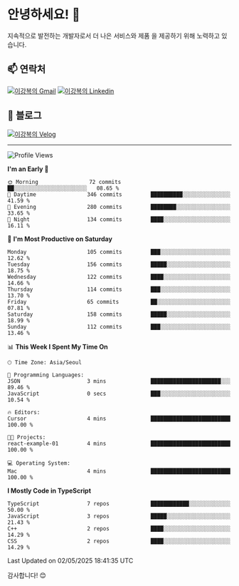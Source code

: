 # 안녕하세요! 👋

지속적으로 발전하는 개발자로서 더 나은 서비스와 제품
을 제공하기 위해 노력하고 있습니다.

## 📫 연락처
[![이강복의 Gmail](https://img.shields.io/badge/Gmail-D14836?style=for-the-badge&logo=gmail&logoColor=white)](mailto:pmmm114@gmail.com)
[![이강복의 Linkedin](https://img.shields.io/badge/LinkedIn-0077B5?style=for-the-badge&logo=linkedin&logoColor=white)](https://www.linkedin.com/in/lkb0297)

## 📝 블로그
[![이강복의 Velog](https://img.shields.io/badge/Velog-ffffff?style=for-the-badge&logo=velog)](https://velog.io/@pmmm114/posts)

---
<!--START_SECTION:waka-->
![Profile Views](http://img.shields.io/badge/Profile%20Views-1-blue)

**I'm an Early 🐤** 

```text
🌞 Morning                72 commits          ██░░░░░░░░░░░░░░░░░░░░░░░   08.65 % 
🌆 Daytime                346 commits         ██████████░░░░░░░░░░░░░░░   41.59 % 
🌃 Evening                280 commits         ████████░░░░░░░░░░░░░░░░░   33.65 % 
🌙 Night                  134 commits         ████░░░░░░░░░░░░░░░░░░░░░   16.11 % 
```
📅 **I'm Most Productive on Saturday** 

```text
Monday                   105 commits         ███░░░░░░░░░░░░░░░░░░░░░░   12.62 % 
Tuesday                  156 commits         █████░░░░░░░░░░░░░░░░░░░░   18.75 % 
Wednesday                122 commits         ████░░░░░░░░░░░░░░░░░░░░░   14.66 % 
Thursday                 114 commits         ███░░░░░░░░░░░░░░░░░░░░░░   13.70 % 
Friday                   65 commits          ██░░░░░░░░░░░░░░░░░░░░░░░   07.81 % 
Saturday                 158 commits         █████░░░░░░░░░░░░░░░░░░░░   18.99 % 
Sunday                   112 commits         ███░░░░░░░░░░░░░░░░░░░░░░   13.46 % 
```


📊 **This Week I Spent My Time On** 

```text
🕑︎ Time Zone: Asia/Seoul

💬 Programming Languages: 
JSON                     3 mins              ██████████████████████░░░   89.46 % 
JavaScript               0 secs              ███░░░░░░░░░░░░░░░░░░░░░░   10.54 % 

🔥 Editors: 
Cursor                   4 mins              █████████████████████████   100.00 % 

🐱‍💻 Projects: 
react-example-01         4 mins              █████████████████████████   100.00 % 

💻 Operating System: 
Mac                      4 mins              █████████████████████████   100.00 % 
```

**I Mostly Code in TypeScript** 

```text
TypeScript               7 repos             ████████████░░░░░░░░░░░░░   50.00 % 
JavaScript               3 repos             █████░░░░░░░░░░░░░░░░░░░░   21.43 % 
C++                      2 repos             ████░░░░░░░░░░░░░░░░░░░░░   14.29 % 
CSS                      2 repos             ████░░░░░░░░░░░░░░░░░░░░░   14.29 % 
```




 Last Updated on 02/05/2025 18:41:35 UTC
<!--END_SECTION:waka-->

감사합니다! 😊
